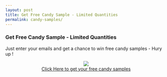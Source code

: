 ```yaml
---
layout: post
title: Get Free Candy Sample - Limited Quantities
permalink: candy-samples/
---
```


<div class="jumbotron">
 <h3>Get Free Candy Sample - Limited Quantities</h3>
  <p>Just enter your emails and get a chance to win free candy samples - Hury up !</p>
  <center><img src="http://i.pcp003.com/t/20868/product-01.png" /><br/>
  <a class="btn btn-primary btn-lg" href="http://chlcotrk.com/mt/y24443a4b4t233t224q2u234/" role="button">Click Here to get   your free candy samples</a><br/></center>
</div>
